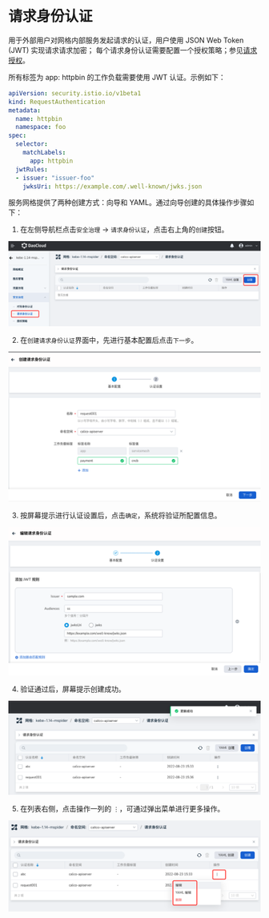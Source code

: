 # 请求身份认证

用于外部用户对网格内部服务发起请求的认证，用户使用 JSON Web Token (JWT) 实现请求请求加密；
每个请求身份认证需要配置一个授权策略；参见[请求授权](https://jimmysong.io/istio-handbook/config/security/request-authentication.html)。

所有标签为 app: httpbin 的工作负载需要使用 JWT 认证。示例如下：

```yaml
apiVersion: security.istio.io/v1beta1
kind: RequestAuthentication
metadata:
  name: httpbin
  namespace: foo
spec:
  selector:
    matchLabels:
      app: httpbin
  jwtRules:
  - issuer: "issuer-foo"
    jwksUri: https://example.com/.well-known/jwks.json
```

服务网格提供了两种创建方式：向导和 YAML。通过向导创建的具体操作步骤如下：

1. 在左侧导航栏点击`安全治理` -> `请求身份认证`，点击右上角的`创建`按钮。

  ![创建](../../images/request01.png)

2. 在`创建请求身份认证`界面中，先进行基本配置后点击`下一步`。

  ![创建](../../images/request02.png)

3. 按屏幕提示进行认证设置后，点击`确定`，系统将验证所配置信息。

  ![创建](../../images/request03.png)

4. 验证通过后，屏幕提示创建成功。

  ![创建](../../images/request04.png)

5. 在列表右侧，点击操作一列的 `⋮`，可通过弹出菜单进行更多操作。

  ![创建](../../images/request05.png)
